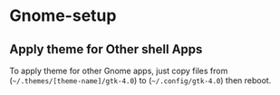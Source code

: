 # Gnome-setup

## Apply theme for Other shell Apps
To apply theme for other Gnome apps, just copy files from (```~/.themes/[theme-name]/gtk-4.0```) to (```~/.config/gtk-4.0```) then reboot.
